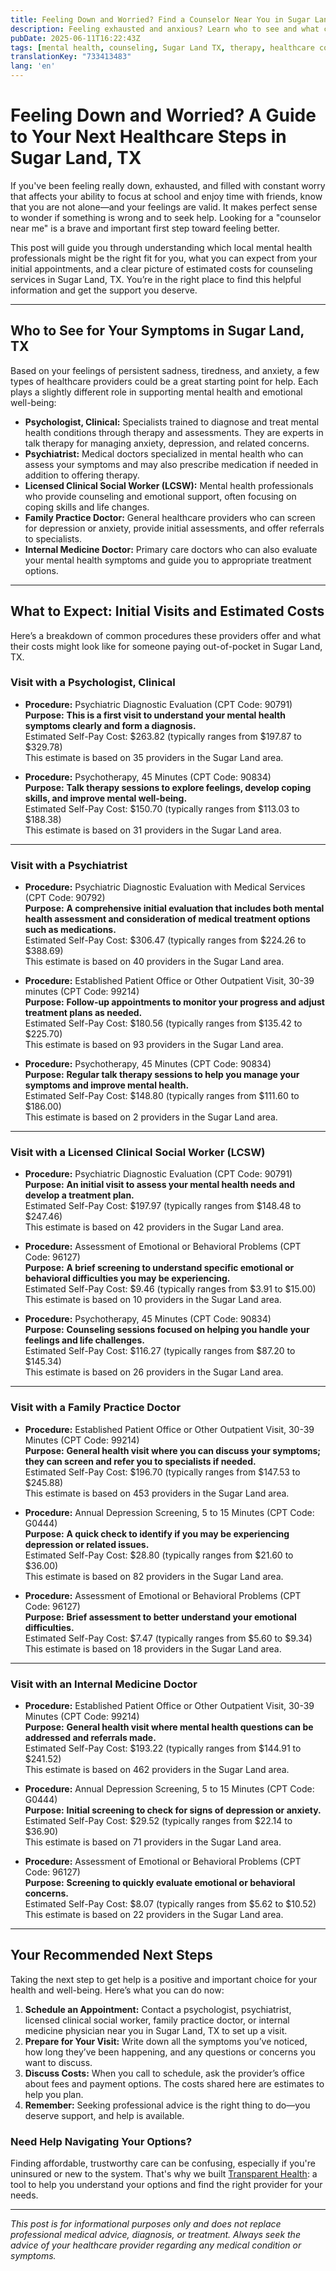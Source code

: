 ```yaml
---
title: Feeling Down and Worried? Find a Counselor Near You in Sugar Land, TX  
description: Feeling exhausted and anxious? Learn who to see and what counseling costs look like near Sugar Land, TX to take your next caring step.  
pubDate: 2025-06-11T16:22:43Z
tags: [mental health, counseling, Sugar Land TX, therapy, healthcare costs, emotional wellbeing]
translationKey: "733413483"
lang: 'en'
---
```


# Feeling Down and Worried? A Guide to Your Next Healthcare Steps in Sugar Land, TX

If you've been feeling really down, exhausted, and filled with constant worry that affects your ability to focus at school and enjoy time with friends, know that you are not alone—and your feelings are valid. It makes perfect sense to wonder if something is wrong and to seek help. Looking for a "counselor near me" is a brave and important first step toward feeling better.

This post will guide you through understanding which local mental health professionals might be the right fit for you, what you can expect from your initial appointments, and a clear picture of estimated costs for counseling services in Sugar Land, TX. You’re in the right place to find this helpful information and get the support you deserve.

---

## Who to See for Your Symptoms in Sugar Land, TX

Based on your feelings of persistent sadness, tiredness, and anxiety, a few types of healthcare providers could be a great starting point for help. Each plays a slightly different role in supporting mental health and emotional well-being:

- **Psychologist, Clinical:** Specialists trained to diagnose and treat mental health conditions through therapy and assessments. They are experts in talk therapy for managing anxiety, depression, and related concerns.
- **Psychiatrist:** Medical doctors specialized in mental health who can assess your symptoms and may also prescribe medication if needed in addition to offering therapy.
- **Licensed Clinical Social Worker (LCSW):** Mental health professionals who provide counseling and emotional support, often focusing on coping skills and life changes.
- **Family Practice Doctor:** General healthcare providers who can screen for depression or anxiety, provide initial assessments, and offer referrals to specialists.
- **Internal Medicine Doctor:** Primary care doctors who can also evaluate your mental health symptoms and guide you to appropriate treatment options.

---

## What to Expect: Initial Visits and Estimated Costs

Here’s a breakdown of common procedures these providers offer and what their costs might look like for someone paying out-of-pocket in Sugar Land, TX.

### Visit with a Psychologist, Clinical

- **Procedure:** Psychiatric Diagnostic Evaluation (CPT Code: 90791)  
  **Purpose:** **This is a first visit to understand your mental health symptoms clearly and form a diagnosis.**  
  Estimated Self-Pay Cost: $263.82 (typically ranges from $197.87 to $329.78)  
  This estimate is based on 35 providers in the Sugar Land area.

- **Procedure:** Psychotherapy, 45 Minutes (CPT Code: 90834)  
  **Purpose:** **Talk therapy sessions to explore feelings, develop coping skills, and improve mental well-being.**  
  Estimated Self-Pay Cost: $150.70 (typically ranges from $113.03 to $188.38)  
  This estimate is based on 31 providers in the Sugar Land area.

---

### Visit with a Psychiatrist

- **Procedure:** Psychiatric Diagnostic Evaluation with Medical Services (CPT Code: 90792)  
  **Purpose:** **A comprehensive initial evaluation that includes both mental health assessment and consideration of medical treatment options such as medications.**  
  Estimated Self-Pay Cost: $306.47 (typically ranges from $224.26 to $388.69)  
  This estimate is based on 40 providers in the Sugar Land area.

- **Procedure:** Established Patient Office or Other Outpatient Visit, 30-39 minutes (CPT Code: 99214)  
  **Purpose:** **Follow-up appointments to monitor your progress and adjust treatment plans as needed.**  
  Estimated Self-Pay Cost: $180.56 (typically ranges from $135.42 to $225.70)  
  This estimate is based on 93 providers in the Sugar Land area.

- **Procedure:** Psychotherapy, 45 Minutes (CPT Code: 90834)  
  **Purpose:** **Regular talk therapy sessions to help you manage your symptoms and improve mental health.**  
  Estimated Self-Pay Cost: $148.80 (typically ranges from $111.60 to $186.00)  
  This estimate is based on 2 providers in the Sugar Land area.

---

### Visit with a Licensed Clinical Social Worker (LCSW)

- **Procedure:** Psychiatric Diagnostic Evaluation (CPT Code: 90791)  
  **Purpose:** **An initial visit to assess your mental health needs and develop a treatment plan.**  
  Estimated Self-Pay Cost: $197.97 (typically ranges from $148.48 to $247.46)  
  This estimate is based on 42 providers in the Sugar Land area.

- **Procedure:** Assessment of Emotional or Behavioral Problems (CPT Code: 96127)  
  **Purpose:** **A brief screening to understand specific emotional or behavioral difficulties you may be experiencing.**  
  Estimated Self-Pay Cost: $9.46 (typically ranges from $3.91 to $15.00)  
  This estimate is based on 10 providers in the Sugar Land area.

- **Procedure:** Psychotherapy, 45 Minutes (CPT Code: 90834)  
  **Purpose:** **Counseling sessions focused on helping you handle your feelings and life challenges.**  
  Estimated Self-Pay Cost: $116.27 (typically ranges from $87.20 to $145.34)  
  This estimate is based on 26 providers in the Sugar Land area.

---

### Visit with a Family Practice Doctor

- **Procedure:** Established Patient Office or Other Outpatient Visit, 30-39 Minutes (CPT Code: 99214)  
  **Purpose:** **General health visit where you can discuss your symptoms; they can screen and refer you to specialists if needed.**  
  Estimated Self-Pay Cost: $196.70 (typically ranges from $147.53 to $245.88)  
  This estimate is based on 453 providers in the Sugar Land area.

- **Procedure:** Annual Depression Screening, 5 to 15 Minutes (CPT Code: G0444)  
  **Purpose:** **A quick check to identify if you may be experiencing depression or related issues.**  
  Estimated Self-Pay Cost: $28.80 (typically ranges from $21.60 to $36.00)  
  This estimate is based on 82 providers in the Sugar Land area.

- **Procedure:** Assessment of Emotional or Behavioral Problems (CPT Code: 96127)  
  **Purpose:** **Brief assessment to better understand your emotional difficulties.**  
  Estimated Self-Pay Cost: $7.47 (typically ranges from $5.60 to $9.34)  
  This estimate is based on 18 providers in the Sugar Land area.

---

### Visit with an Internal Medicine Doctor

- **Procedure:** Established Patient Office or Other Outpatient Visit, 30-39 Minutes (CPT Code: 99214)  
  **Purpose:** **General health visit where mental health questions can be addressed and referrals made.**  
  Estimated Self-Pay Cost: $193.22 (typically ranges from $144.91 to $241.52)  
  This estimate is based on 462 providers in the Sugar Land area.

- **Procedure:** Annual Depression Screening, 5 to 15 Minutes (CPT Code: G0444)  
  **Purpose:** **Initial screening to check for signs of depression or anxiety.**  
  Estimated Self-Pay Cost: $29.52 (typically ranges from $22.14 to $36.90)  
  This estimate is based on 71 providers in the Sugar Land area.

- **Procedure:** Assessment of Emotional or Behavioral Problems (CPT Code: 96127)  
  **Purpose:** **Screening to quickly evaluate emotional or behavioral concerns.**  
  Estimated Self-Pay Cost: $8.07 (typically ranges from $5.62 to $10.52)  
  This estimate is based on 22 providers in the Sugar Land area.

---

## Your Recommended Next Steps

Taking the next step to get help is a positive and important choice for your health and well-being. Here’s what you can do now:

1. **Schedule an Appointment:** Contact a psychologist, psychiatrist, licensed clinical social worker, family practice doctor, or internal medicine physician near you in Sugar Land, TX to set up a visit.
2. **Prepare for Your Visit:** Write down all the symptoms you’ve noticed, how long they’ve been happening, and any questions or concerns you want to discuss.
3. **Discuss Costs:** When you call to schedule, ask the provider’s office about fees and payment options. The costs shared here are estimates to help you plan.
4. **Remember:** Seeking professional advice is the right thing to do—you deserve support, and help is available.

### Need Help Navigating Your Options?

Finding affordable, trustworthy care can be confusing, especially if you're uninsured or new to the system. That's why we built [Transparent Health](https://transparenthealth.ai): a tool to help you understand your options and find the right provider for your needs. 

---

*This post is for informational purposes only and does not replace professional medical advice, diagnosis, or treatment. Always seek the advice of your healthcare provider regarding any medical condition or symptoms.*